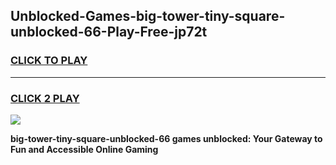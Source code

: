 
## Unblocked-Games-big-tower-tiny-square-unblocked-66-Play-Free-jp72t
<h3>
<a href="https://premium76.site?title=big-tower-tiny-square-unblocked-66&ref=21A">CLICK TO PLAY</a></h3>
<hr>

<h3>
<a href="https://premium76.site?title=big-tower-tiny-square-unblocked-66&ref=21A">CLICK 2 PLAY</a>
  
</h3>

<a href="https://premium76.site?title=big-tower-tiny-square-unblocked-66&ref=21A"><img src="https://clearcache.store/games.png"></a>


**big-tower-tiny-square-unblocked-66 games unblocked: Your Gateway to Fun and Accessible Online Gaming**

